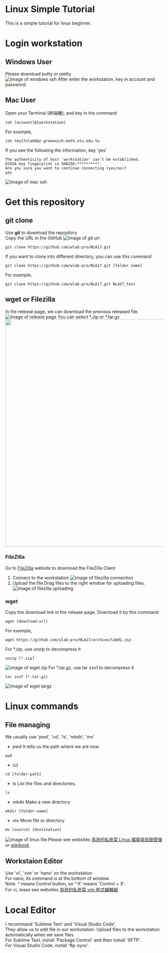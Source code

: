 # Linux Simple Tutorial
This is a simple tutorial for linux beginner.

# Login workstation
## Windows User
Please download putty or pietty  
![Image of windows ssh](images/ssh_image_windows.jpg)
After enter the workstation, key in account and password.
## Mac User
Open your Terminal (終端機), and key in the command
```
ssh [account]@[workstation]
```
For example,
```
ssh tms17nla04@z-greenwich.math.ntu.edu.tw
```
If you see the following the information, key 'yes'
```
The authenticity of host 'workstation' can't be established.
ECDSA key fingerprint is SHA256:**********.
Are you sure you want to continue connecting (yes/no)?
yes
```
![Image of mac ssh](images/ssh_image_mac.jpg)
# Get this repository
## git clone
Use __git__ to download the repository  
Copy the URL in the GitHub
![Image of git url](images/git_url.jpg)
```
git clone https://github.com/wlab-pro/NLA17.git
```
If you want to clone into different directory, you can use this command
```
git clone https://github.com/wlab-pro/NLA17.git [folder name]
```
For example,
```
git clone https://github.com/wlab-pro/NLA17.git NLA17_test
```
## wget or Filezilla
In the release page, we can download the previous released file.
![image of release page](images/git_release.jpg)
You can select *.zip or *.tar.gz
<img src="images/git_release_page.jpg" width="826px" height="726px">
### FileZilla
Go to [FileZilla](https://filezilla-project.org) website to download the FileZilla Client
1. Connect to the workstation
![image of filezilla connection](images/filezilla_connect.jpg)
2. Upload the file
Drag files to the right window for uploading files.
![image of filezilla uploading](images/filezilla_upload.jpg)
### wget
Copy the download link in the release page.
Download it by this command
```
wget [download-url]
```
For example,
```
wget https://github.com/wlab-pro/NLA17/archive/lab01.zip
```
For *.zip, use unzip to decompress it
```
unzip [*.zip]
```
![image of wget zip](images/wget_zip.jpg)
For *.tar.gz, use tar zxvf to decompress it
```
tar zxvf [*.tar.gz]
```
![image of wget targz](images/wget_targz.jpg)

# Linux commands
## File managing
We usually use 'pwd', 'cd', 'ls', 'mkdir', 'mv'
- pwd
It tells us the path where we are now.
```
pwd
```
- cd
```
cd [folder-path]
```
- ls
List the files and directories.
```
ls
```
- mkdir
Make a new directory
```
mkdir [folder-name]
```
- mv
Move file or directory
```
mv [source] [destination]
```
![image of linux file](images/linux_file.jpg)
Please see websites 
[鳥哥的私房菜 Linux 檔案與目錄管理](http://linux.vbird.org/linux_basic/0220filemanager.php)
or [wikibook](https://en.wikibooks.org/wiki/Guide_to_Unix/Commands/File_System_Utilities)
## Workstaion Editor
Use 'vi', 'vim' or 'nano' on the workstation  
For nano, its command is at the bottom of window.  
Note. ^ means Control button, so '^X' means 'Control + X'.  
For vi, lease see websites [鳥哥的私房菜 vim 程式編輯器](http://linux.vbird.org/linux_basic/0310vi.php)

# Local Editor
I recommand 'Sublime Text' and 'Visual Studio Code'.  
They allow us to edit file in our workstation. Upload files to the workstation automatically when we save files.  
For Sublime Text, install 'Package Control' and then install 'SFTP'.  
For Visual Studio Code, install 'ftp-sync'.